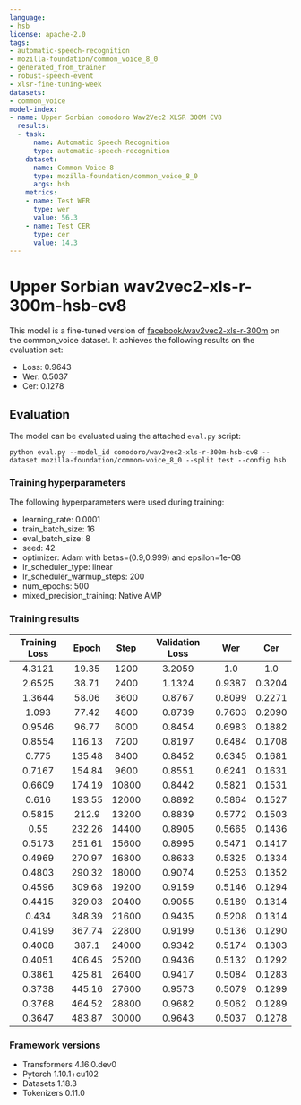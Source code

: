 ```yaml
---
language:
- hsb
license: apache-2.0
tags:
- automatic-speech-recognition
- mozilla-foundation/common_voice_8_0
- generated_from_trainer
- robust-speech-event
- xlsr-fine-tuning-week
datasets:
- common_voice
model-index:
- name: Upper Sorbian comodoro Wav2Vec2 XLSR 300M CV8
  results:
  - task: 
      name: Automatic Speech Recognition 
      type: automatic-speech-recognition
    dataset:
      name: Common Voice 8
      type: mozilla-foundation/common_voice_8_0
      args: hsb
    metrics:
    - name: Test WER
      type: wer
      value: 56.3
    - name: Test CER
      type: cer 
      value: 14.3
---
```


# Upper Sorbian wav2vec2-xls-r-300m-hsb-cv8

This model is a fine-tuned version of [facebook/wav2vec2-xls-r-300m](https://huggingface.co/facebook/wav2vec2-xls-r-300m) on the common_voice dataset.
It achieves the following results on the evaluation set:
- Loss: 0.9643
- Wer: 0.5037
- Cer: 0.1278

## Evaluation

The model can be evaluated using the attached `eval.py` script:
```
python eval.py --model_id comodoro/wav2vec2-xls-r-300m-hsb-cv8 --dataset mozilla-foundation/common-voice_8_0 --split test --config hsb
```

### Training hyperparameters

The following hyperparameters were used during training:
- learning_rate: 0.0001
- train_batch_size: 16
- eval_batch_size: 8
- seed: 42
- optimizer: Adam with betas=(0.9,0.999) and epsilon=1e-08
- lr_scheduler_type: linear
- lr_scheduler_warmup_steps: 200
- num_epochs: 500
- mixed_precision_training: Native AMP

### Training results

| Training Loss | Epoch  | Step  | Validation Loss | Wer    | Cer    |
|:-------------:|:------:|:-----:|:---------------:|:------:|:------:|
| 4.3121        | 19.35  | 1200  | 3.2059          | 1.0    | 1.0    |
| 2.6525        | 38.71  | 2400  | 1.1324          | 0.9387 | 0.3204 |
| 1.3644        | 58.06  | 3600  | 0.8767          | 0.8099 | 0.2271 |
| 1.093         | 77.42  | 4800  | 0.8739          | 0.7603 | 0.2090 |
| 0.9546        | 96.77  | 6000  | 0.8454          | 0.6983 | 0.1882 |
| 0.8554        | 116.13 | 7200  | 0.8197          | 0.6484 | 0.1708 |
| 0.775         | 135.48 | 8400  | 0.8452          | 0.6345 | 0.1681 |
| 0.7167        | 154.84 | 9600  | 0.8551          | 0.6241 | 0.1631 |
| 0.6609        | 174.19 | 10800 | 0.8442          | 0.5821 | 0.1531 |
| 0.616         | 193.55 | 12000 | 0.8892          | 0.5864 | 0.1527 |
| 0.5815        | 212.9  | 13200 | 0.8839          | 0.5772 | 0.1503 |
| 0.55          | 232.26 | 14400 | 0.8905          | 0.5665 | 0.1436 |
| 0.5173        | 251.61 | 15600 | 0.8995          | 0.5471 | 0.1417 |
| 0.4969        | 270.97 | 16800 | 0.8633          | 0.5325 | 0.1334 |
| 0.4803        | 290.32 | 18000 | 0.9074          | 0.5253 | 0.1352 |
| 0.4596        | 309.68 | 19200 | 0.9159          | 0.5146 | 0.1294 |
| 0.4415        | 329.03 | 20400 | 0.9055          | 0.5189 | 0.1314 |
| 0.434         | 348.39 | 21600 | 0.9435          | 0.5208 | 0.1314 |
| 0.4199        | 367.74 | 22800 | 0.9199          | 0.5136 | 0.1290 |
| 0.4008        | 387.1  | 24000 | 0.9342          | 0.5174 | 0.1303 |
| 0.4051        | 406.45 | 25200 | 0.9436          | 0.5132 | 0.1292 |
| 0.3861        | 425.81 | 26400 | 0.9417          | 0.5084 | 0.1283 |
| 0.3738        | 445.16 | 27600 | 0.9573          | 0.5079 | 0.1299 |
| 0.3768        | 464.52 | 28800 | 0.9682          | 0.5062 | 0.1289 |
| 0.3647        | 483.87 | 30000 | 0.9643          | 0.5037 | 0.1278 |


### Framework versions

- Transformers 4.16.0.dev0
- Pytorch 1.10.1+cu102
- Datasets 1.18.3
- Tokenizers 0.11.0

